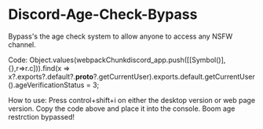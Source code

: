 # Discord-Age-Check-Bypass
Bypass's the age check system to allow anyone to access any NSFW channel.

Code:
Object.values(webpackChunkdiscord_app.push([[Symbol()],{},r=>r.c])).find(x => x?.exports?.default?.__proto__?.getCurrentUser).exports.default.getCurrentUser().ageVerificationStatus = 3;

How to use:
Press control+shift+i on either the desktop version or web page version.
Copy the code above and place it into the console.
Boom age restrction bypassed!
